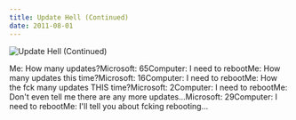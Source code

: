 ```yaml
---
title: Update Hell (Continued)
date: 2011-08-01
---
```


![Update Hell (Continued)](https://source.unsplash.com/s9CC2SKySJM/1600x900)

Me: How many updates?Microsoft: 65Computer: I need to rebootMe: How many updates this time?Microsoft: 16Computer: I need to rebootMe: How the fck many updates THIS time?Microsoft: 2Computer: I need to rebootMe: Don't even tell me there are any more updates...Microsoft: 29Computer: I need to rebootMe: I'll tell you about fcking rebooting...